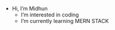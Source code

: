 * Hi, I’m Midhun
  * I’m interested in coding
  * I’m currently learning MERN STACK
<!---
Midhun-ui/Midhun-ui is a ✨ special ✨ repository because its `README.md` (this file) appears on your GitHub profile.
You can click the Preview link to take a look at your changes.
--->
